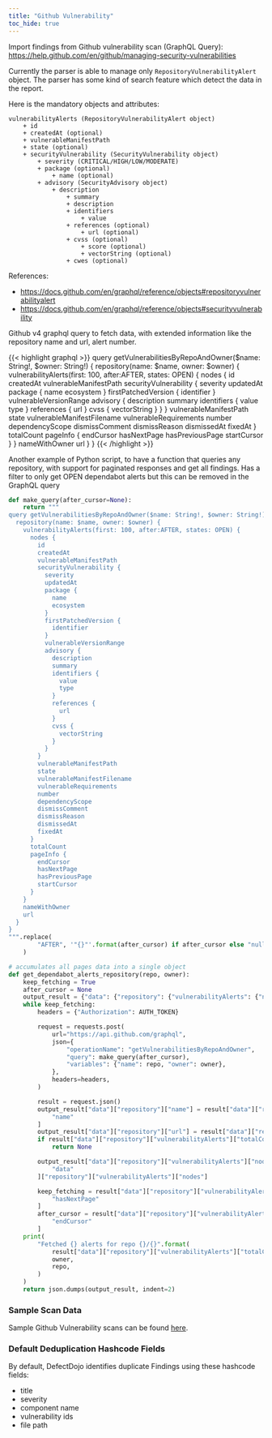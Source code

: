 ```yaml
---
title: "Github Vulnerability"
toc_hide: true
---
```

Import findings from Github vulnerability scan (GraphQL Query):
<https://help.github.com/en/github/managing-security-vulnerabilities>

Currently the parser is able to manage only `RepositoryVulnerabilityAlert` object.
The parser has some kind of search feature which detect the data in the report.

Here is the mandatory objects and attributes:
```
vulnerabilityAlerts (RepositoryVulnerabilityAlert object)
    + id
    + createdAt (optional)
    + vulnerableManifestPath
    + state (optional)
    + securityVulnerability (SecurityVulnerability object)
        + severity (CRITICAL/HIGH/LOW/MODERATE)
        + package (optional)
            + name (optional)
        + advisory (SecurityAdvisory object)
            + description
                + summary
                + description
                + identifiers
                    + value
                + references (optional)
                    + url (optional)
                + cvss (optional)
                    + score (optional)
                    + vectorString (optional)
                + cwes (optional)
```

References:
 - https://docs.github.com/en/graphql/reference/objects#repositoryvulnerabilityalert
 - https://docs.github.com/en/graphql/reference/objects#securityvulnerability

Github v4 graphql query to fetch data, with extended information like the repository name and url, alert number.

{{< highlight graphql >}}
query getVulnerabilitiesByRepoAndOwner($name: String!, $owner: String!) {
  repository(name: $name, owner: $owner) {
    vulnerabilityAlerts(first: 100, after:AFTER, states: OPEN) {
      nodes {
        id
        createdAt
        vulnerableManifestPath
        securityVulnerability {
          severity
          updatedAt
          package {
            name
            ecosystem
          }
          firstPatchedVersion {
            identifier
          }
          vulnerableVersionRange
          advisory {
            description
            summary
            identifiers {
              value
              type
            }
            references {
              url
            }
            cvss {
              vectorString
            }
          }
        }
        vulnerableManifestPath
        state
        vulnerableManifestFilename
        vulnerableRequirements
        number
        dependencyScope
        dismissComment
        dismissReason
        dismissedAt
        fixedAt
      }
      totalCount
      pageInfo {
        endCursor
        hasNextPage
        hasPreviousPage
        startCursor
      }
    }
    nameWithOwner
    url
  }
}
{{< /highlight >}}

Another example of Python script, to have a function that queries any repository, with support for paginated responses and get all findings.
Has a filter to only get OPEN dependabot alerts but this can be removed in the GraphQL query

```python
def make_query(after_cursor=None):
    return """
query getVulnerabilitiesByRepoAndOwner($name: String!, $owner: String!) {
  repository(name: $name, owner: $owner) {
    vulnerabilityAlerts(first: 100, after:AFTER, states: OPEN) {
      nodes {
        id
        createdAt
        vulnerableManifestPath
        securityVulnerability {
          severity
          updatedAt
          package {
            name
            ecosystem
          }
          firstPatchedVersion {
            identifier
          }
          vulnerableVersionRange
          advisory {
            description
            summary
            identifiers {
              value
              type
            }
            references {
              url
            }
            cvss {
              vectorString
            }
          }
        }
        vulnerableManifestPath
        state
        vulnerableManifestFilename
        vulnerableRequirements
        number
        dependencyScope
        dismissComment
        dismissReason
        dismissedAt
        fixedAt
      }
      totalCount
      pageInfo {
        endCursor
        hasNextPage
        hasPreviousPage
        startCursor
      }
    }
    nameWithOwner
    url
  }
}
""".replace(
        "AFTER", '"{}"'.format(after_cursor) if after_cursor else "null"
    )

# accumulates all pages data into a single object
def get_dependabot_alerts_repository(repo, owner):
    keep_fetching = True
    after_cursor = None
    output_result = {"data": {"repository": {"vulnerabilityAlerts": {"nodes": []}}}}
    while keep_fetching:
        headers = {"Authorization": AUTH_TOKEN}

        request = requests.post(
            url="https://api.github.com/graphql",
            json={
                "operationName": "getVulnerabilitiesByRepoAndOwner",
                "query": make_query(after_cursor),
                "variables": {"name": repo, "owner": owner},
            },
            headers=headers,
        )

        result = request.json()
        output_result["data"]["repository"]["name"] = result["data"]["repository"][
            "name"
        ]
        output_result["data"]["repository"]["url"] = result["data"]["repository"]["url"]
        if result["data"]["repository"]["vulnerabilityAlerts"]["totalCount"] == 0:
            return None

        output_result["data"]["repository"]["vulnerabilityAlerts"]["nodes"] += result[
            "data"
        ]["repository"]["vulnerabilityAlerts"]["nodes"]

        keep_fetching = result["data"]["repository"]["vulnerabilityAlerts"]["pageInfo"][
            "hasNextPage"
        ]
        after_cursor = result["data"]["repository"]["vulnerabilityAlerts"]["pageInfo"][
            "endCursor"
        ]
    print(
        "Fetched {} alerts for repo {}/{}".format(
            result["data"]["repository"]["vulnerabilityAlerts"]["totalCount"],
            owner,
            repo,
        )
    )
    return json.dumps(output_result, indent=2)
```

### Sample Scan Data
Sample Github Vulnerability scans can be found [here](https://github.com/DefectDojo/django-DefectDojo/tree/master/unittests/scans/github_vulnerability).

### Default Deduplication Hashcode Fields
By default, DefectDojo identifies duplicate Findings using these hashcode fields:

- title
- severity
- component name
- vulnerability ids
- file path
